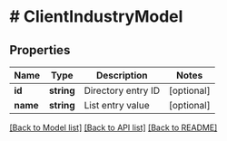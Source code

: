 # # ClientIndustryModel

## Properties

Name | Type | Description | Notes
------------ | ------------- | ------------- | -------------
**id** | **string** | Directory entry ID | [optional]
**name** | **string** | List entry value | [optional]

[[Back to Model list]](../../README.md#models) [[Back to API list]](../../README.md#endpoints) [[Back to README]](../../README.md)
